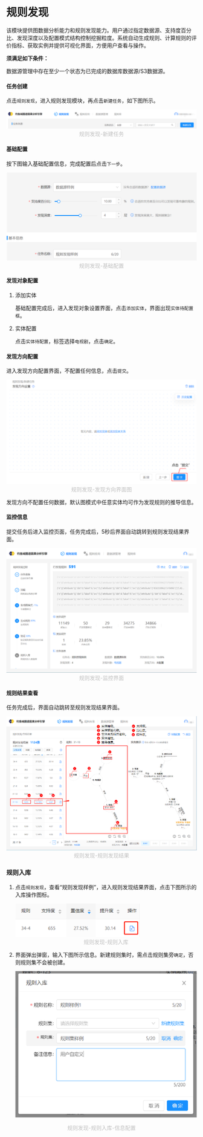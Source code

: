 # 规则发现

该模块提供图数据分析能力和规则发现能力。用户通过指定数据源、支持度百分比、发现深度以及配置模式结构控制挖掘粒度。系统自动生成规则、计算规则的评价指标、获取实例并提供可视化界面，方便用户查看与操作。

**须满足如下条件：**

数据源管理中存在至少一个状态为已完成的数据库数据源/S3数据源。

#### **任务创建**

点击`规则发现`，进入规则发现模块，再点击`新建任务`，如下图所示。

<img src="./static/quick-start/image-20220123173928428.png" alt="image-20220123173928428" style="zoom:60%;" />

<center style="color:#C0C0C0">规则发现-新建任务</center>

#### 基础配置

按下图输入基础配置信息，完成配置后点击`下一步`。

<img src="./static/quick-start/image-20220125094739504.png" alt="image-20220125094739504" style="zoom:65%;" />

<center style="color:#C0C0C0">规则发现-基础配置</center>

#### 发现对象配置

1. 添加实体

   基础配置完成后，进入发现对象设置界面，点击`添加实体`，界面出现`实体待配置框`。

2. 实体配置

   点击`实体待配置`，标签选择`电视剧`，点击`确定`。

#### 发现方向配置

进入发现方向配置界面，不配置任何信息，点击`提交`。

<img src="./static/quick-start/image-20220123175855947.png" alt="image-20220123175855947" style="zoom:60%;" />

<center style="color:#C0C0C0">规则发现-发现方向界面图</center>

发现方向不配置任何数据，默认图模式中任意实体均可作为发现规则的推导信息。

#### 监控信息

提交任务后进入监控页面，任务完成后，5秒后界面自动跳转到规则发现结果界面。

<img src="./static/quick-start/image-20220125100541212.png" alt="image-20220125100541212" style="zoom:60%;" />

<center style="color:#C0C0C0">规则发现-监控界面</center>

#### 规则结果查看

任务完成后，界面自动跳转至规则发现结果界面。

<img src="./static/quick-start/规则图片.png" alt="规则图片" style="zoom:80%;" />

<center style="color:#C0C0C0">规则发现-规则发现结果</center>

### 规则入库

1. 点击`规则发现`，查看“规则发现样例”，进入规则发现结果界面，点击下图所示的入库操作图标。

   <img src="./static/quick-start/image-20220125104611061.png" alt="image-20220125104611061" style="zoom:80%;" />

   <center style="color:#C0C0C0">规则发现-规则入库</center>

2. 界面弹出弹窗，输入下图所示信息。新建规则集时，需点击规则集旁`确定`，否则规则集不会被创建。

   <img src="./static/quick-start/image-20220123175149829.png" alt="image-20220123175149829" style="zoom:70%;" />

<center style="color:#C0C0C0">规则发现-规则入库-信息配置</center>



